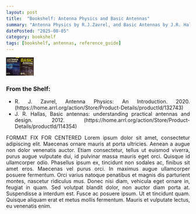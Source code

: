 ```yaml
---
layout: post
title:  "Bookshelf: Antenna Physics and Basic Antennas"
summary: "Antenna Physics by R.J.Zavrel, and Basic Antennas by J.R. Hallas"
datePosted: "2025-08-05"
category: bookshelf
tags: [bookshelf, antennas, reference_guide]
---
```

<style>
.justified-content {
    text-align: justify;
    text-justify: inter-word;
}
</style>

<div class="justified-content">

<img src="/media/imgs/bookshelf/bookshelf_antenna_books_1.jpg" alt="Antenna Physics by R.J.Zavrel, and Basic Antennas by J.R. Hallas" height="50px">

<br>
<h3> From the Shelf: </h3>
<ul>
    <li>R. J. Zavrel, Antenna Physics: An Introduction. 2020. (https://home.arrl.org/action/Store/Product-Details/productId/132743)</li>
    <li>J. R. Hallas, Basic antennas: understanding practical antennas and design. 2012. (https://home.arrl.org/action/Store/Product-Details/productId/114354)</li>
</ul>

<p>
FORMAT FIX FOR CENTERED
Lorem ipsum dolor sit amet, consectetur adipiscing elit. Maecenas ornare mauris at porta ultricies. Aenean a augue non dolor venenatis auctor. Etiam consectetur, tellus ut euismod viverra, purus augue vulputate dui, id pulvinar massa mauris eget orci. Quisque id ullamcorper odio. Phasellus ipsum ex, tincidunt non sodales ac, finibus sit amet eros. Maecenas vel purus orci. In maximus augue ullamcorper posuere fermentum. Orci varius natoque penatibus et magnis dis parturient montes, nascetur ridiculus mus. Donec nisi diam, vehicula eget ornare in, feugiat in quam. Sed volutpat blandit dolor, non auctor diam porta at. Suspendisse a interdum est. Fusce ac posuere ipsum. Ut et tincidunt quam. Quisque aliquam erat et metus mollis fermentum. Mauris et vulputate lectus, eu venenatis enim. 
</p>

